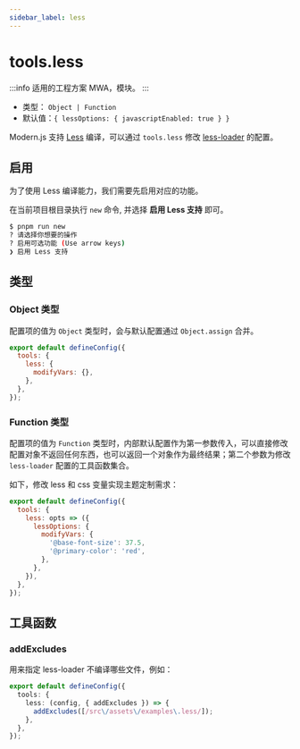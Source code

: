 ```yaml
---
sidebar_label: less
---
```


# tools.less

:::info 适用的工程方案
MWA，模块。
:::

- 类型： `Object | Function`
- 默认值：`{ lessOptions: { javascriptEnabled: true } }`

Modern.js 支持 [Less](https://lesscss.org/) 编译，可以通过 `tools.less` 修改 [less-loader](https://github.com/webpack-contrib/less-loader) 的配置。

## 启用

为了使用 Less 编译能力，我们需要先启用对应的功能。

在当前项目根目录执行 `new` 命令, 并选择 **启用 Less 支持** 即可。

```bash
$ pnpm run new
? 请选择你想要的操作
? 启用可选功能 (Use arrow keys)
❯ 启用 Less 支持
```

## 类型

### Object 类型

配置项的值为 `Object` 类型时，会与默认配置通过 `Object.assign` 合并。

```js title="modern.config.js"
export default defineConfig({
  tools: {
    less: {
      modifyVars: {},
    },
  },
});
```

### Function 类型

配置项的值为 `Function` 类型时，内部默认配置作为第一参数传入，可以直接修改配置对象不返回任何东西，也可以返回一个对象作为最终结果；第二个参数为修改 `less-loader` 配置的工具函数集合。

如下，修改 less 和 css 变量实现主题定制需求：

```js title="modern.config.js"
export default defineConfig({
  tools: {
    less: opts => ({
      lessOptions: {
        modifyVars: {
          '@base-font-size': 37.5,
          '@primary-color': 'red',
        },
      },
    }),
  },
});
```

## 工具函数

### addExcludes

用来指定 less-loader 不编译哪些文件，例如：

```ts title="modern.config.ts"
export default defineConfig({
  tools: {
    less: (config, { addExcludes }) => {
      addExcludes([/src\/assets\/examples\.less/]);
    },
  },
});
```
